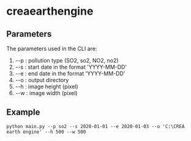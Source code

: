 # creaearthengine

## Parameters
The parameters used in the CLI are:
1. --p : pollution type (SO2, so2, NO2, no2)
2. --s : start date in the format 'YYYY-MM-DD'
3. --e : end date in the format 'YYYY-MM-DD'
4. --o : output directory
5. --h : image height (pixel)
6. --w : image width (pixel)

## Example
```
python main.py --p so2 --s 2020-01-01 --e 2020-01-03 --o 'C:\CREA earth engine' --h 500 --w 500
```

